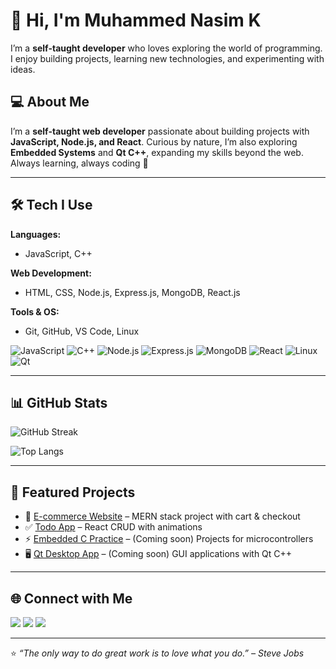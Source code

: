 # 👋 Hi, I'm Muhammed Nasim K  

I’m a **self-taught developer** who loves exploring the world of programming.  
I enjoy building projects, learning new technologies, and experimenting with ideas.  

## 💻 About Me

I’m a **self-taught web developer** passionate about building projects with **JavaScript, Node.js, and React**. 
Curious by nature, I’m also exploring **Embedded Systems** and **Qt C++**, expanding my skills beyond the web.  
Always learning, always coding 🚀

---

## 🛠️ Tech I Use

**Languages:**  
- JavaScript, C++  

**Web Development:**  
- HTML, CSS, Node.js, Express.js, MongoDB, React.js  

**Tools & OS:**  
- Git, GitHub, VS Code, Linux


![JavaScript](https://img.shields.io/badge/JavaScript-F7DF1E?style=for-the-badge&logo=javascript&logoColor=black)
![C++](https://img.shields.io/badge/C++-00599C?style=for-the-badge&logo=cplusplus&logoColor=white)
![Node.js](https://img.shields.io/badge/Node.js-43853D?style=for-the-badge&logo=node.js&logoColor=white)
![Express.js](https://img.shields.io/badge/Express.js-404D59?style=for-the-badge)
![MongoDB](https://img.shields.io/badge/MongoDB-4EA94B?style=for-the-badge&logo=mongodb&logoColor=white)
![React](https://img.shields.io/badge/React-20232A?style=for-the-badge&logo=react&logoColor=61DAFB)
![Linux](https://img.shields.io/badge/Linux-FCC624?style=for-the-badge&logo=linux&logoColor=black)
![Qt](https://img.shields.io/badge/Qt-41CD52?style=for-the-badge&logo=qt&logoColor=white)

---

## 📊 GitHub Stats

![GitHub Streak](https://github-readme-streak-stats.herokuapp.com/?user=nasimkuniyil&theme=radical)  

![Top Langs](https://github-readme-stats.vercel.app/api/top-langs/?username=nasimkuniyil&layout=compact&theme=radical)  

---

## 📂 Featured Projects
- 🛒 [E-commerce Website](https://github.com/nasimkuniyil/techkit-apple-sotre-online) – MERN stack project with cart & checkout  
- ✅ [Todo App](https://github.com/nasimkuniyil/react-todo-app) – React CRUD with animations  
- ⚡ [Embedded C Practice](#) – (Coming soon) Projects for microcontrollers  
- 🖥️ [Qt Desktop App](#) – (Coming soon) GUI applications with Qt C++  

---

## 🌐 Connect with Me  
<p>
  <a href="https://linkedin.com/in/nasimkuniyil"><img src="https://img.shields.io/badge/LinkedIn-blue?style=for-the-badge&logo=linkedin"></a>
  <a href="https://peerlist.io/nasimkuniyil"><img src="https://img.shields.io/badge/Peerlist-333?style=for-the-badge&logo=peerlist"></a>
  <a href="https://x.com/nasimkuniyil"><img src="https://img.shields.io/badge/Twitter-blue?style=for-the-badge&logo=twitter"></a>
</p>


---

⭐️ *“The only way to do great work is to love what you do.” – Steve Jobs*  
